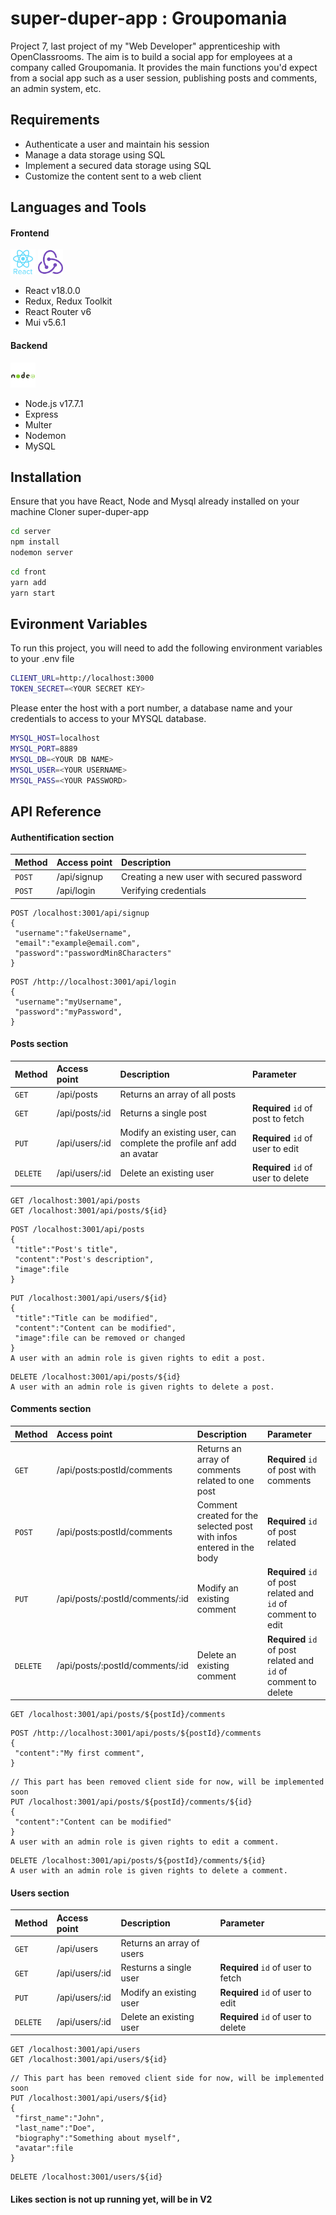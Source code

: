 # super-duper-app : Groupomania

Project 7, last project of my "Web Developer" apprenticeship with OpenClassrooms.
The aim is to build a social app for employees at a company called Groupomania. It provides the main functions you'd expect from a social app such as a user session, publishing posts and comments, an admin system, etc.

## Requirements
- Authenticate a user and maintain his session
- Manage a data storage using SQL
- Implement a secured data storage using SQL
- Customize the content sent to a web client

## Languages and Tools
#### Frontend 
<a href="https://reactjs.org/" target="_blank" rel="noreferrer"> <img src="https://raw.githubusercontent.com/devicons/devicon/master/icons/react/react-original-wordmark.svg" alt="react" width="40" height="40"/></a>
<a href="https://redux.js.org" target="_blank" rel="noreferrer"> <img src="https://raw.githubusercontent.com/devicons/devicon/master/icons/redux/redux-original.svg" alt="redux" width="40" height="40"/></a>
- React v18.0.0
- Redux, Redux Toolkit
- React Router v6
- Mui v5.6.1
 
 #### Backend
 <a href="https://nodejs.org" target="_blank" rel="noreferrer"> <img src="https://raw.githubusercontent.com/devicons/devicon/master/icons/nodejs/nodejs-original-wordmark.svg" alt="nodejs" width="40" height="40"/></a> 
- Node.js v17.7.1
- Express
- Multer
- Nodemon
- MySQL

## Installation
Ensure that you have React, Node and Mysql already installed on your machine
Cloner super-duper-app
```bash
cd server
npm install
nodemon server
```
```bash
cd front
yarn add
yarn start
```

## Evironment Variables
To run this project, you will need to add the following environment variables to your .env file
```bash
CLIENT_URL=http://localhost:3000
TOKEN_SECRET=<YOUR SECRET KEY>
```
Please enter the host with a port number, a database name and your credentials to access to your MYSQL database.
```bash
MYSQL_HOST=localhost
MYSQL_PORT=8889
MYSQL_DB=<YOUR DB NAME>
MYSQL_USER=<YOUR USERNAME>
MYSQL_PASS=<YOUR PASSWORD>
```
## API Reference

#### Authentification section

| Method| Access point | Description                               |  
| :-----| :------------| :-----------------------------------------|
| `POST`| /api/signup  | Creating a new user with secured password |
| `POST`| /api/login   | Verifying credentials                     |

```http
POST /localhost:3001/api/signup
{
 "username":"fakeUsername", 
 "email":"example@email.com",
 "password":"passwordMin8Characters"
}  
```
```http
POST /http://localhost:3001/api/login
{
 "username":"myUsername", 
 "password":"myPassword",
}     
```
#### Posts section

| Method  | Access point  | Description                                                        | Parameter                          |   
| :-------| :------------ | :------------------------------------------------------------------|:-----------------------------------|
| `GET`   | /api/posts    | Returns an array of all posts                                      |                                    |
| `GET`   | /api/posts/:id| Returns a single post                                              | **Required** `id` of post to fetch |
| `PUT`   | /api/users/:id| Modify an existing user, can complete the profile anf add an avatar| **Required** `id` of user to edit  |
| `DELETE`| /api/users/:id| Delete an existing user                                            | **Required** `id` of user to delete|

```http
GET /localhost:3001/api/posts
GET /localhost:3001/api/posts/${id}
```
```http
POST /localhost:3001/api/posts
{
 "title":"Post's title",
 "content":"Post's description",
 "image":file
}
```
```http
PUT /localhost:3001/api/users/${id}
{
 "title":"Title can be modified",
 "content":"Content can be modified",
 "image":file can be removed or changed
}
A user with an admin role is given rights to edit a post.
```

```http
DELETE /localhost:3001/api/posts/${id}
A user with an admin role is given rights to delete a post.
```
#### Comments section

| Method  | Access point                   | Description                                      | Parameter                                           |   
| :-------| :----------------------------- | :------------------------------------------------|:----------------------------------------------------|
| `GET`   | /api/posts:postId/comments     | Returns an array of comments related to one post | **Required** `id` of post with comments             |
| `POST`  | /api/posts:postId/comments     |Comment created for the selected post with infos entered in the body | **Required** `id` of post related|
| `PUT`   | /api/posts/:postId/comments/:id| Modify an existing comment              | **Required** `id` of post related and `id` of comment to edit|
| `DELETE`| /api/posts/:postId/comments/:id| Delete an existing comment            | **Required** `id` of post related and `id` of comment to delete|

```http
GET /localhost:3001/api/posts/${postId}/comments
```
```http
POST /http://localhost:3001/api/posts/${postId}/comments
{ 
 "content":"My first comment",
}     
```
```http
// This part has been removed client side for now, will be implemented soon
PUT /localhost:3001/api/posts/${postId}/comments/${id}
{
 "content":"Content can be modified"
}
A user with an admin role is given rights to edit a comment.
```
```http
DELETE /localhost:3001/api/posts/${postId}/comments/${id}
A user with an admin role is given rights to delete a comment.
```
#### Users section

| Method  | Access point  | Description               | Parameter                          |   
| :-------| :------------ | :-------------------------|:---------------------------------- |
| `GET`   | /api/users    | Returns an array of users |                                    |
| `GET`   | /api/users/:id| Resturns a single user    | **Required** `id` of user to fetch |
| `PUT`   | /api/users/:id| Modify an existing user   | **Required** `id` of user to edit  |
| `DELETE`| /api/users/:id| Delete an existing user   | **Required** `id` of user to delete|

```http
GET /localhost:3001/api/users
GET /localhost:3001/api/users/${id}
```

```http
// This part has been removed client side for now, will be implemented soon
PUT /localhost:3001/api/users/${id}
{
 "first_name":"John",
 "last_name":"Doe",
 "biography":"Something about myself",
 "avatar":file
}     
```
```http
DELETE /localhost:3001/users/${id}
```
#### Likes section is not up running yet, will be in V2
